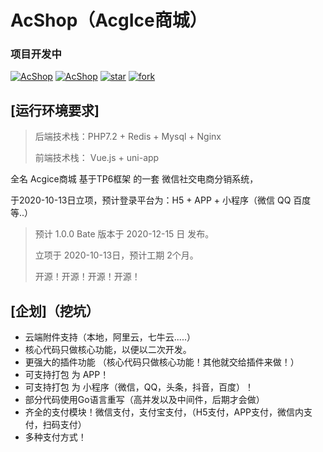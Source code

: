 # AcShop（AcgIce商城）
### 项目开发中

[![AcShop](https://img.shields.io/badge/license-AGPL--3.0-blue)](https://oauth.acgice.com)
[![AcShop](https://img.shields.io/badge/AcShop-开发中-brightgreen)](https://oauth.acgice.com)
[![star](https://gitee.com/orzice/acshop/badge/star.svg?theme=dark)](https://gitee.com/orzice/acshop/stargazers)
[![fork](https://gitee.com/orzice/acshop/badge/fork.svg?theme=dark)](https://gitee.com/orzice/acshop/members)



## [运行环境要求]

> 后端技术栈：PHP7.2 + Redis + Mysql + Nginx 
>
> 前端技术栈： Vue.js + uni-app



全名 Acgice商城 基于TP6框架 的一套 微信社交电商分销系统，

于2020-10-13日立项，预计登录平台为：H5 + APP + 小程序（微信 QQ 百度 等..）



> 预计 1.0.0 Bate 版本于 2020-12-15 日 发布。
>
> 立项于 2020-10-13日，预计工期 2个月。
>
> 开源！开源！开源！开源！



## [企划]（挖坑）

- 云端附件支持（本地，阿里云，七牛云.....）
- 核心代码只做核心功能，以便以二次开发。
- 更强大的插件功能 （核心代码只做核心功能！其他就交给插件来做！）
- 可支持打包 为 APP！
- 可支持打包 为 小程序（微信，QQ，头条，抖音，百度）！
- 部分代码使用Go语言重写（高并发以及中间件，后期才会做）
- 齐全的支付模块！微信支付，支付宝支付，（H5支付，APP支付，微信内支付，扫码支付）
- 多种支付方式！